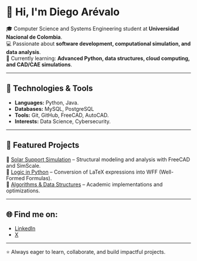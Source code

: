 # 👋 Hi, I'm Diego Arévalo  

🎓 Computer Science and Systems Engineering student at **Universidad Nacional de Colombia**.  
💻 Passionate about **software development, computational simulation, and data analysis**.  
🌱 Currently learning: **Advanced Python, data structures, cloud computing, and CAD/CAE simulations**.  

---

## 🚀 Technologies & Tools
- **Languages:** Python, Java. 
- **Databases:** MySQL, PostgreSQL  
- **Tools:** Git, GitHub, FreeCAD, AutoCAD.  
- **Interests:** Data Science, Cybersecurity.  

---

## 📂 Featured Projects
🔹 [Solar Support Simulation](#) – Structural modeling and analysis with FreeCAD and SimScale.  
🔹 [Logic in Python](#) – Conversion of LaTeX expressions into WFF (Well-Formed Formulas).  
🔹 [Algorithms & Data Structures](#) – Academic implementations and optimizations.  

---

## 🌐 Find me on:
- [LinkedIn](www.linkedin.com/in/diego-arévalo-1391752ba)  
- [X](https://x.com/daag1309) 

---
⭐ Always eager to learn, collaborate, and build impactful projects.
